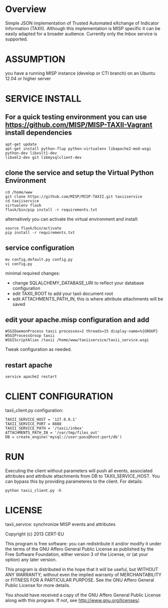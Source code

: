 Overview
========

Simple JSON implementation of Trusted Automated eXchange of Indicator 
Information (TAXII).
Although this implementation is MISP specific it can be easily adapted for a broader audience.
Currently only the Inbox service is supported.

ASSUMPTION
==========
you have a running MISP instance (develop or CTI branch) on an Ubuntu 12.04 or higher server

SERVICE INSTALL
===============
For a quick testing environment you can use https://github.com/MISP/MISP-TAXII-Vagrant
install dependencies
---------------------
    apt-get update
    apt-get install python-flup python-virtualenv libapache2-mod-wsgi python-dev libxslt1-dev
    libxml2-dev git libmysqlclient-dev

clone the service and setup the Virtual Python Environment
------------------------------------
    cd /home/www
    git clone https://github.com/MISP/MISP-TAXII.git taxiiservice
    cd taxiiservice
    virtualenv flask
    flask/bin/pip install -r requirements.txt

alternatively you can activate the virtual environment and install:

    source flask/bin/activate
    pip install -r requirements.txt

service configuration
----------------------
    mv config.default.py config.py
    vi config.py

minimal required changes:
* change SQLALCHEMY_DATABASE_URI to reflect your database configuration
* edit TAXII_ROOT to add your taxii document root
* edit ATTACHMENTS_PATH_IN, this is where attribute attachments will be saved

edit your apache.misp configuration and add
--------------------------------------------
    WSGIDaemonProcess taxii processes=2 threads=15 display-name=%{GROUP}
    WSGIProcessGroup taxii
    WSGIScriptAlias /taxii /home/www/taxiiservice/taxii_service.wsgi

Tweak configuration as needed.

restart apache
--------------

    service apache2 restart

CLIENT CONFIGURATION
====================

taxii_client.py configuration:

    TAXII_SERVICE_HOST = '127.0.0.1'
    TAXII_SERVICE_PORT = 8888
    TAXII_SERVICE_PATH = '/taxii/inbox'
    ATTACHMENTS_PATH_IN = '/var/tmp/files_out'
    DB = create_engine('mysql://user:pass@host:port/db')


RUN
===

Executing the client without parameters will push all events, associated attributes and
attribute attachments from DB to TAXII_SERVICE_HOST. You can bypass this by providing
parameteres to the client.
For details:

    python taxii_client.py -h

LICENSE
=======

taxii_service: synchronize MISP events and attributes

Copyright (c) 2013 CERT-EU

This program is free software: you can redistribute it and/or modify
it under the terms of the GNU Affero General Public License as
published by the Free Software Foundation, either version 3 of the
License, or (at your option) any later version.

This program is distributed in the hope that it will be useful,
but WITHOUT ANY WARRANTY; without even the implied warranty of
MERCHANTABILITY or FITNESS FOR A PARTICULAR PURPOSE.  See the
GNU Affero General Public License for more details.

You should have received a copy of the GNU Affero General Public License
along with this program.  If not, see <http://www.gnu.org/licenses/>.
